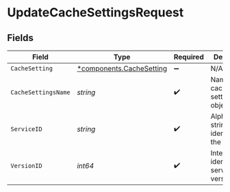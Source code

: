 # UpdateCacheSettingsRequest


## Fields

| Field                                                           | Type                                                            | Required                                                        | Description                                                     | Example                                                         |
| --------------------------------------------------------------- | --------------------------------------------------------------- | --------------------------------------------------------------- | --------------------------------------------------------------- | --------------------------------------------------------------- |
| `CacheSetting`                                                  | [*components.CacheSetting](../../models/shared/cachesetting.md) | :heavy_minus_sign:                                              | N/A                                                             |                                                                 |
| `CacheSettingsName`                                             | *string*                                                        | :heavy_check_mark:                                              | Name for the cache settings object.                             | test-cache-setting                                              |
| `ServiceID`                                                     | *string*                                                        | :heavy_check_mark:                                              | Alphanumeric string identifying the service.                    | SU1Z0isxPaozGVKXdv0eY                                           |
| `VersionID`                                                     | *int64*                                                         | :heavy_check_mark:                                              | Integer identifying a service version.                          | 1                                                               |